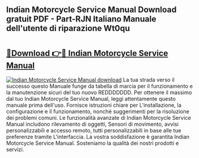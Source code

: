 ## Indian Motorcycle Service Manual Download gratuit PDF - Part-RJN Italiano Manuale dell'utente di riparazione Wt0qu

# <h2><a href="http://dfcjh0.blite.top/?on=Indian+Motorcycle+Service+Manual">🔗Download 👉🔴 Indian Motorcycle Service Manual</a></h2>

[![Indian Motorcycle Service Manual download](https://i.imgur.com/lujVjoI.png)](http://dfcjh0.blite.top/?on=Indian+Motorcycle+Service+Manual)
La tua strada verso il successo questo Manuale funge da tabella di marcia per il funzionamento e la manutenzione sicuri del tuo nuovo REDDDDDDD. Per ottenere il massimo dal tuo Indian Motorcycle Service Manual, leggi attentamente questo manuale prima dell'uso. Fornisce istruzioni chiare per L'installazione, la configurazione e il funzionamento, nonché suggerimenti per la risoluzione dei problemi comuni. Le funzionalità avanzate di Indian Motorcycle Service Manual includono rilevamento di oggetti, Sensori di movimento, avvisi personalizzabili e accesso remoto, tutti personalizzabili in base alle tue preferenze tramite L'interfaccia. La vostra soddisfazione è garantita Indian Motorcycle Service Manual. Sosteniamo la qualità dei nostri prodotti e servizi.
